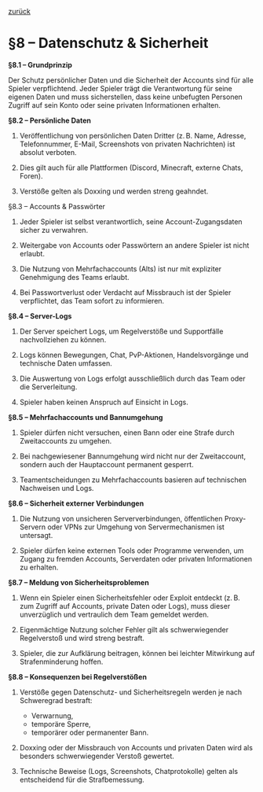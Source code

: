[zurück](../Regeln-Link.md)

# §8 – Datenschutz & Sicherheit

**§8.1 – Grundprinzip**

Der Schutz persönlicher Daten und die Sicherheit der Accounts sind für alle Spieler verpflichtend. Jeder Spieler trägt die Verantwortung für seine eigenen Daten und muss sicherstellen, dass keine unbefugten Personen Zugriff auf sein Konto oder seine privaten Informationen erhalten.



**§8.2 – Persönliche Daten**

1. Veröffentlichung von persönlichen Daten Dritter (z. B. Name, Adresse, Telefonnummer, E-Mail, Screenshots von privaten Nachrichten) ist absolut verboten.

2. Dies gilt auch für alle Plattformen (Discord, Minecraft, externe Chats, Foren).

3. Verstöße gelten als Doxxing und werden streng geahndet.

§8.3 – Accounts & Passwörter

1. Jeder Spieler ist selbst verantwortlich, seine Account-Zugangsdaten sicher zu verwahren.

2. Weitergabe von Accounts oder Passwörtern an andere Spieler ist nicht erlaubt.

3. Die Nutzung von Mehrfachaccounts (Alts) ist nur mit expliziter Genehmigung des Teams erlaubt.

4. Bei Passwortverlust oder Verdacht auf Missbrauch ist der Spieler verpflichtet, das Team sofort zu informieren.

**§8.4 – Server-Logs**

1. Der Server speichert Logs, um Regelverstöße und Supportfälle nachvollziehen zu können.

2. Logs können Bewegungen, Chat, PvP-Aktionen, Handelsvorgänge und technische Daten umfassen.

3. Die Auswertung von Logs erfolgt ausschließlich durch das Team oder die Serverleitung.

4. Spieler haben keinen Anspruch auf Einsicht in Logs.

**§8.5 – Mehrfachaccounts und Bannumgehung**

1. Spieler dürfen nicht versuchen, einen Bann oder eine Strafe durch Zweitaccounts zu umgehen.

2. Bei nachgewiesener Bannumgehung wird nicht nur der Zweitaccount, sondern auch der Hauptaccount permanent gesperrt.

3. Teamentscheidungen zu Mehrfachaccounts basieren auf technischen Nachweisen und Logs.

**§8.6 – Sicherheit externer Verbindungen**

1. Die Nutzung von unsicheren Serververbindungen, öffentlichen Proxy-Servern oder VPNs zur Umgehung von Servermechanismen ist untersagt.

2. Spieler dürfen keine externen Tools oder Programme verwenden, um Zugang zu fremden Accounts, Serverdaten oder privaten Informationen zu erhalten.

**§8.7 – Meldung von Sicherheitsproblemen**

1. Wenn ein Spieler einen Sicherheitsfehler oder Exploit entdeckt (z. B. zum Zugriff auf Accounts, private Daten oder Logs), muss dieser unverzüglich und vertraulich dem Team gemeldet werden.

2. Eigenmächtige Nutzung solcher Fehler gilt als schwerwiegender Regelverstoß und wird streng bestraft.

3. Spieler, die zur Aufklärung beitragen, können bei leichter Mitwirkung auf Strafenminderung hoffen.

**§8.8 – Konsequenzen bei Regelverstößen**
1. Verstöße gegen Datenschutz- und Sicherheitsregeln werden je nach Schweregrad bestraft:
	- Verwarnung,
	- temporäre Sperre,
	- temporärer oder permanenter Bann.

2. Doxxing oder der Missbrauch von Accounts und privaten Daten wird als besonders schwerwiegender Verstoß gewertet.

3. Technische Beweise (Logs, Screenshots, Chatprotokolle) gelten als entscheidend für die Strafbemessung.
